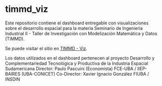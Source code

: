 # timmd_viz

Este repositorio contiene el dashboard entregable con visualizaciones sobre el desarrollo espacial para la materia Seminario de Ingeniería Industrial II - Taller de Investigación con Modelización Matemática y Datos (TIMMD).

Se puede visitar el sitio en [TIMMD - Viz](https://timmd-viz.herokuapp.com/).

Los datos utilizados en el dashboard pertenecen al proyecto Desarrollo y Complementariedad Tecnológica y Productiva de la Industria Espacial Sudamericana
Director: Paulo Pascuini (Economista) FCE-UBA / IIEP-BAIRES (UBA-CONICET)
Co-Director: Xavier Ignacio González FIUBA / INSDIN
